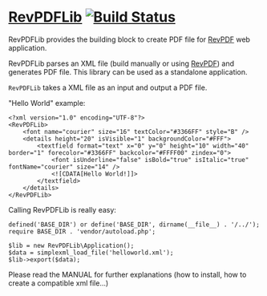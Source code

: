 [RevPDFLib](http://www.revpdf.org) [![Build Status](https://secure.travis-ci.org/rev42/revpdf-lib.png?branch=master)](http://travis-ci.org/rev42/revpdf-lib)
==================================================
RevPDFLib provides the building block to create PDF file for [RevPDF][] web application.

RevPDFLib parses an XML file (build manually or using [RevPDF][]) 
and generates PDF file. This library can be used as a standalone application.

``RevPDFLib`` takes a XML file as an input and output a PDF file.

"Hello World" example:

    <?xml version="1.0" encoding="UTF-8"?>
    <RevPDFLib>
        <font name="courier" size="16" textColor="#3366FF" style="B" />
        <details height="20" isVisible="1" backgroundColor="#FFF">
            <textfield format="text" x="0" y="0" height="10" width="40" border="1" forecolor="#3366FF" backcolor="#FFFF00" zindex="0">
                <font isUnderline="false" isBold="true" isItalic="true" fontName="courier" size="14" />
                <![CDATA[Hello World!]]>
            </textfield>
        </details>
    </RevPDFLib>

Calling RevPDFLib is really easy:

    defined('BASE_DIR') or define('BASE_DIR', dirname(__file__) . '/../');
    require BASE_DIR . 'vendor/autoload.php';
    
    $lib = new RevPDFLib\Application();
    $data = simplexml_load_file('helloworld.xml');
    $lib->export($data);

Please read the MANUAL for further explanations (how to install, how to create a compatible xml file...)

[RevPDF]: http://www.revpdf.org